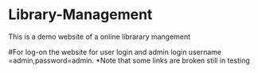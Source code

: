 # Library-Management
This is a demo website of a online librarary mangement

#For log-on the website
for user login and admin login
username =admin,password=admin.
*Note that some links are broken still in testing 
